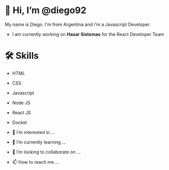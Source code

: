 # 👋 Hi, I’m @diego92

My name is Diego. I'm from Argentina and i'm a Javascript Developer.

- I am currently working on __Hasar Sistemas__ for the React Developer Team

# 🛠 Skills

- HTML
- CSS
- Javascript
- Node JS
- React JS
- Docker

- 👀 I’m interested in ...
- 🌱 I’m currently learning ...
- 💞️ I’m looking to collaborate on ...
- 📫 How to reach me ...



<!---
diego92/diego92 is a ✨ special ✨ repository because its `README.md` (this file) appears on your GitHub profile.
You can click the Preview link to take a look at your changes.
--->
